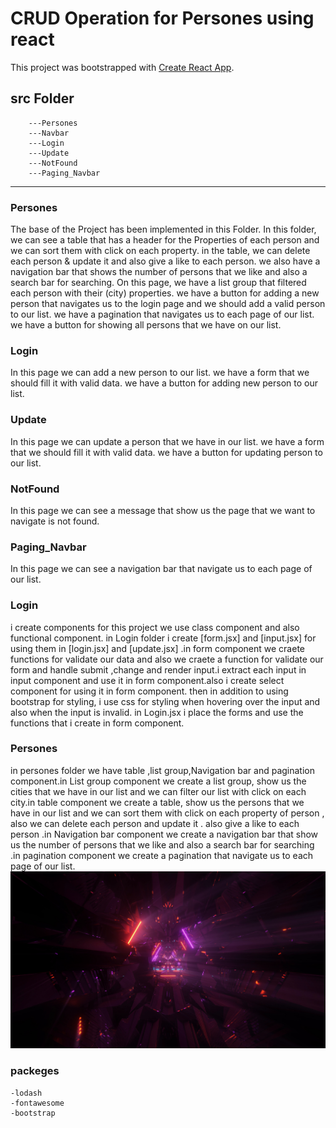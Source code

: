 # CRUD Operation for Persones using react

This project was bootstrapped with [Create React App](https://github.com/facebook/create-react-app).

## src Folder

        ---Persones
        ---Navbar
        ---Login
        ---Update
        ---NotFound
        ---Paging_Navbar

---

### Persones

The base of the Project has been implemented in this Folder. In this folder, we can see a table that has a header for the Properties of each person and we can sort them with click on each property. in the table, we can delete each person & update it and also give a like to each person. we also have a navigation bar that shows the number of persons that we like and also a search bar for searching. On this page, we have a list group that filtered each person with their (city) properties. we have a button for adding a new person that navigates us to the login page and we should add a valid person to our list. we have a pagination that navigates us to each page of our list. we have a button for showing all persons that we have on our list.

### Login

In this page we can add a new person to our list.
we have a form that we should fill it with valid data.
we have a button for adding new person to our list.

### Update

In this page we can update a person that we have in our list.
we have a form that we should fill it with valid data.
we have a button for updating person to our list.

### NotFound

In this page we can see a message that show us the page that we want to navigate is not found.

### Paging_Navbar

In this page we can see a navigation bar that navigate us to each page of our list.

### Login

i create components for this project we use class component and also functional component.
in Login folder i create [form.jsx] and [input.jsx] for using them in [login.jsx] and [update.jsx] .in form component we craete functions for validate our data and also we craete a function for validate our form and handle submit ,change and render input.i extract each input in input component and use it in form component.also i create select component for using it in form component.
then in addition to using bootstrap for styling, i use css for styling when hovering over the input and also when the input is invalid.
in Login.jsx i place the forms and use the functions that i create in form component.

### Persones

in persones folder we have table ,list group,Navigation bar and pagination component.in List group component we create a list group, show us the cities that we have in our list and we can filter our list with click on each city.in table component we create a table, show us the persons that we have in our list and we can sort them with click on each property of person , also we can delete each person and update it . also give a like to each person .in Navigation bar component we create a navigation bar that show us the number of persons that we like and also a search bar for searching .in pagination component we create a pagination that navigate us to each page of our list.
![Alt text](./src/images/neon.jpg)

### packeges

    -lodash
    -fontawesome
    -bootstrap
